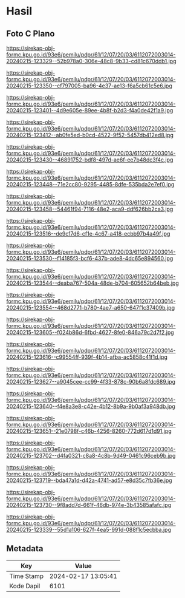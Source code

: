 # Hasil

## Foto C Plano

https://sirekap-obj-formc.kpu.go.id/93e6/pemilu/pdpr/61/12/07/20/03/6112072003014-20240215-123329--52b978a0-306e-48c8-9b33-cd81c670ddb1.jpg

https://sirekap-obj-formc.kpu.go.id/93e6/pemilu/pdpr/61/12/07/20/03/6112072003014-20240215-123350--cf797005-ba96-4e37-ae13-f6a5cb61c5e6.jpg

https://sirekap-obj-formc.kpu.go.id/93e6/pemilu/pdpr/61/12/07/20/03/6112072003014-20240215-123401--4d9e605e-89ee-4b8f-b2d3-f4a0de42f1a9.jpg

https://sirekap-obj-formc.kpu.go.id/93e6/pemilu/pdpr/61/12/07/20/03/6112072003014-20240215-123412--ab0fe5ed-b0cd-4522-9f52-5457db412ed8.jpg

https://sirekap-obj-formc.kpu.go.id/93e6/pemilu/pdpr/61/12/07/20/03/6112072003014-20240215-123430--46891752-bdf8-497d-ae6f-ee7b48dc3f4c.jpg

https://sirekap-obj-formc.kpu.go.id/93e6/pemilu/pdpr/61/12/07/20/03/6112072003014-20240215-123448--71e2cc80-9295-4485-8dfe-535bda2e7ef0.jpg

https://sirekap-obj-formc.kpu.go.id/93e6/pemilu/pdpr/61/12/07/20/03/6112072003014-20240215-123458--54461f94-7116-48e2-aca9-ddf626bb2ca3.jpg

https://sirekap-obj-formc.kpu.go.id/93e6/pemilu/pdpr/61/12/07/20/03/6112072003014-20240215-123516--de9c17d6-cf1e-4c67-a418-ecbb97b4a49f.jpg

https://sirekap-obj-formc.kpu.go.id/93e6/pemilu/pdpr/61/12/07/20/03/6112072003014-20240215-123530--f14185f3-bcf6-437b-ade8-4dc65e894560.jpg

https://sirekap-obj-formc.kpu.go.id/93e6/pemilu/pdpr/61/12/07/20/03/6112072003014-20240215-123544--deaba767-504a-48de-b704-605652b64beb.jpg

https://sirekap-obj-formc.kpu.go.id/93e6/pemilu/pdpr/61/12/07/20/03/6112072003014-20240215-123554--468d2771-b780-4ae7-a650-647f1c37409b.jpg

https://sirekap-obj-formc.kpu.go.id/93e6/pemilu/pdpr/61/12/07/20/03/6112072003014-20240215-123605--f024b86d-6fbd-4627-8fe0-846a79c2d7f2.jpg

https://sirekap-obj-formc.kpu.go.id/93e6/pemilu/pdpr/61/12/07/20/03/6112072003014-20240215-123616--c99554ff-939f-4b14-afba-ac5858c41f1d.jpg

https://sirekap-obj-formc.kpu.go.id/93e6/pemilu/pdpr/61/12/07/20/03/6112072003014-20240215-123627--a9045cee-cc99-4f33-878c-90b6a8fdc689.jpg

https://sirekap-obj-formc.kpu.go.id/93e6/pemilu/pdpr/61/12/07/20/03/6112072003014-20240215-123640--f4e8a3e8-c42e-4b12-8b9a-9b0af3a948db.jpg

https://sirekap-obj-formc.kpu.go.id/93e6/pemilu/pdpr/61/12/07/20/03/6112072003014-20240215-123651--21e0798f-c46b-4256-8260-772d617d1d91.jpg

https://sirekap-obj-formc.kpu.go.id/93e6/pemilu/pdpr/61/12/07/20/03/6112072003014-20240215-123702--d4fa0321-c8a8-4c8b-9d49-0461c96ceb9b.jpg

https://sirekap-obj-formc.kpu.go.id/93e6/pemilu/pdpr/61/12/07/20/03/6112072003014-20240215-123719--bda47a1d-d42a-4741-ad57-e8d35c7fb36e.jpg

https://sirekap-obj-formc.kpu.go.id/93e6/pemilu/pdpr/61/12/07/20/03/6112072003014-20240215-123730--9f8add7d-661f-46db-974e-3b43585afafc.jpg

https://sirekap-obj-formc.kpu.go.id/93e6/pemilu/pdpr/61/12/07/20/03/6112072003014-20240215-123339--55d1a106-627f-4ea5-991d-088f1c5ecbba.jpg


## Metadata

| Key        | Value               |
| ---------- | ------------------- |
| Time Stamp | 2024-02-17 13:05:41 |
| Kode Dapil | 6101                |



